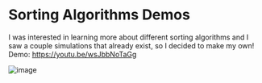 # Sorting Algorithms Demos
I was interested in learning more about different sorting algorithms and I saw a couple simulations that already exist, so I decided to make my own!
Demo: https://youtu.be/wsJbbNoTaGg

![image](https://github.com/user-attachments/assets/b0473b41-41aa-4fdf-8249-ebcf912f0cd4)
